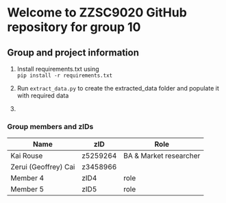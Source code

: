 # Welcome to ZZSC9020 GitHub repository for group 10

## Group and project information

1. Install requirements.txt using<br>
    `
    pip install -r requirements.txt
    `

2. Run `extract_data.py` to create the extracted_data folder and populate it with required data
3. 

### Group members and zIDs
| Name                    | zID       | Role                 |
|-------------------------|-----------|----------------------|
| Kai Rouse              | z5259264  | BA & Market researcher |
| Zerui (Geoffrey) Cai   | z3458966  |                      |
| Member 4               | zID4      | role                 |
| Member 5               | zID5      | role                 |
